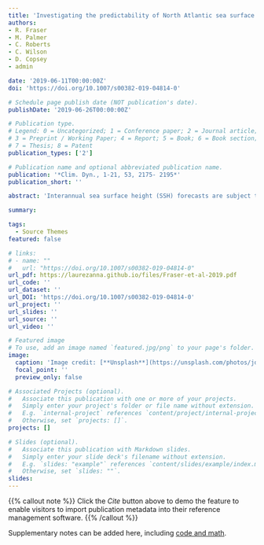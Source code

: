 ```yaml
---
title: 'Investigating the predictability of North Atlantic sea surface heighty'
authors:
- R. Fraser
- M. Palmer
- C. Roberts
- C. Wilson
- D. Copsey
- admin

date: '2019-06-11T00:00:00Z'
doi: 'https://doi.org/10.1007/s00382-019-04814-0'

# Schedule page publish date (NOT publication's date).
publishDate: '2019-06-26T00:00:00Z'

# Publication type.
# Legend: 0 = Uncategorized; 1 = Conference paper; 2 = Journal article;
# 3 = Preprint / Working Paper; 4 = Report; 5 = Book; 6 = Book section;
# 7 = Thesis; 8 = Patent
publication_types: ['2']

# Publication name and optional abbreviated publication name.
publication: '*Clim. Dyn., 1-21, 53, 2175- 2195*'
publication_short: ''

abstract: 'Interannual sea surface height (SSH) forecasts are subject to several sources of uncertainty. Methods relying on statistical forecasts have proven useful in assessing predictability and associated uncertainty due to both initial conditions and boundary conditions. In this study, the interannual predictability of SSH dynamics in the North Atlantic is investigated using the output from a 150 year long control simulation based on HadGEM3, a coupled climate model at eddy-permitting resolution. Linear inverse modeling (LIM) is used to create a statistical model for the evolution of monthly-mean SSH anomalies. The forecasts based on the LIM model demonstrate skill on interannanual timescales 𝒪(1–2 years). Forecast skill is found to be largest in both the subtropical and subpolar gyres, with decreased skill in the Gulf Stream extension region. The SSH initial conditions involving a tripolar anomaly off Cape Hatteras lead to a maximum growth in SSH about 20 months later. At this time, there is a meridional shift in the 0 m-SSH contour on the order of 0.5∘–1.5∘-latitude, coupled with a change in SSH along the US East Coast. To complement the LIM-based study, interannual SSH predictability is also quantified using the system’s average predictability time (APT). The APT analysis extracted large-scale SSH patterns which displayed predictability on timescales longer than 2 years. These patterns are responsible for changes in SSH on the order of 10 cm along the US East Coast, driven by variations in Ekman velocity. Our results shed light on the timescales of SSH predictability in the North Atlantic. In addition, the diagnosed optimal initial conditions and predictable patterns could improve interannual forecasts of the Gulf Stream’s characteristics and coastal SSH.'

summary: 

tags:
  - Source Themes
featured: false

# links:
# - name: ""
#   url: "https://doi.org/10.1007/s00382-019-04814-0"
url_pdf: https://laurezanna.github.io/files/Fraser-et-al-2019.pdf
url_code: ''
url_dataset: ''
url_DOI: 'https://doi.org/10.1007/s00382-019-04814-0'
url_project: ''
url_slides: ''
url_source: ''
url_video: ''

# Featured image
# To use, add an image named `featured.jpg/png` to your page's folder.
image:
  caption: 'Image credit: [**Unsplash**](https://unsplash.com/photos/jdD8gXaTZsc)'
  focal_point: ''
  preview_only: false

# Associated Projects (optional).
#   Associate this publication with one or more of your projects.
#   Simply enter your project's folder or file name without extension.
#   E.g. `internal-project` references `content/project/internal-project/index.md`.
#   Otherwise, set `projects: []`.
projects: []

# Slides (optional).
#   Associate this publication with Markdown slides.
#   Simply enter your slide deck's filename without extension.
#   E.g. `slides: "example"` references `content/slides/example/index.md`.
#   Otherwise, set `slides: ""`.
slides:
---
```


{{% callout note %}}
Click the _Cite_ button above to demo the feature to enable visitors to import publication metadata into their reference management software.
{{% /callout %}}

Supplementary notes can be added here, including [code and math](https://wowchemy.com/docs/content/writing-markdown-latex/).
